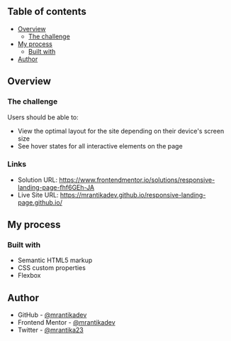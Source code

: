 ## Table of contents

- [Overview](#overview)
  - [The challenge](#the-challenge)
- [My process](#my-process)
  - [Built with](#built-with)
- [Author](#author)

## Overview

### The challenge

Users should be able to:

- View the optimal layout for the site depending on their device's screen size
- See hover states for all interactive elements on the page

### Links

- Solution URL: https://www.frontendmentor.io/solutions/responsive-landing-page-fhf6GEh-JA
- Live Site URL: https://mrantikadev.github.io/responsive-landing-page.github.io/

## My process

### Built with

- Semantic HTML5 markup
- CSS custom properties
- Flexbox

## Author

- GitHub - [@mrantikadev](https://github.com/mrantikadev)
- Frontend Mentor - [@mrantikadev](https://www.frontendmentor.io/profile/mrantikadev)
- Twitter - [@mrantika23](https://www.twitter.com/mrantika23)